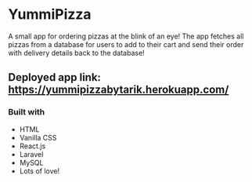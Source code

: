 # YummiPizza

A small app for ordering pizzas at the blink of an eye! The app fetches all pizzas from a database for users to add to their cart and send their order with delivery details back to the database!

## Deployed app link: https://yummipizzabytarik.herokuapp.com/

### Built with
* HTML
* Vanilla CSS
* React.js
* Laravel
* MySQL
* Lots of love!
